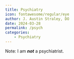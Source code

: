 ```yaml
---
title: Psychiatry
icon: fontawesome/regular/eye
author: J. Austin Straley, DO
date: 2024-03-28
permalink: /psych
categories:
    - Psychiatry
---
```


Note: I am ***not*** a psychiatrist.